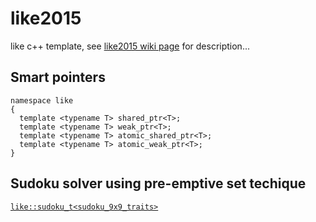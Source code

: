 # like2015

like c++ template, see [like2015 wiki page](https://github.com/jrmwng/like2015/wiki) for description...

## Smart pointers

    namespace like
    {
      template <typename T> shared_ptr<T>;
      template <typename T> weak_ptr<T>;
      template <typename T> atomic_shared_ptr<T>;
      template <typename T> atomic_weak_ptr<T>;
    }

## Sudoku solver using pre-emptive set techique

[`like::sudoku_t<sudoku_9x9_traits>`](https://github.com/jrmwng/like2015/blob/master/sudoku/sudoku.h)
